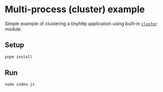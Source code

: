 # Multi-process (cluster) example

Simple example of clustering a tinyhttp application using built-in [`cluster`](https://nodejs.org/api/cluster.html) module.

## Setup

```sh
pnpm install
```

## Run

```sh
node index.js
```
